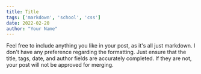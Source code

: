 ```yaml
---
title: Title
tags: ['markdown', 'school', 'css']
date: 2022-02-20
author: "Your Name"
---
```


Feel free to include anything you like in your post, as it's all just markdown. 
I don't have any preference regarding the formatting. 
Just ensure that the title, tags, date, and author fields are accurately completed. If they are not, your post will not be approved for merging.
